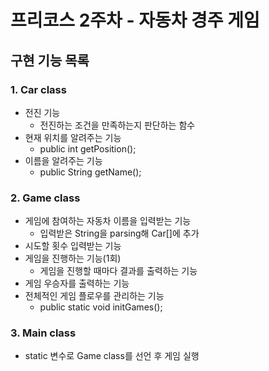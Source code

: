 프리코스 2주차 - 자동차 경주 게임
==============================
구현 기능 목록
-------------
### 1. Car class
* 전진 기능
    * 전진하는 조건을 만족하는지 판단하는 함수
* 현재 위치를 알려주는 기능
    * public int getPosition();
* 이름을 알려주는 기능
    * public String getName();
### 2. Game class
* 게임에 참여하는 자동차 이름을 입력받는 기능
    * 입력받은 String을 parsing해 Car[]에 추가
* 시도할 횟수 입력받는 기능
* 게임을 진행하는 기능(1회)
    * 게임을 진행할 때마다 결과를 출력하는 기능
* 게임 우승자를 출력하는 기능
* 전체적인 게임 플로우를 관리하는 기능
    * public static void initGames();
### 3. Main class
* static 변수로 Game class를 선언 후 게임 실행